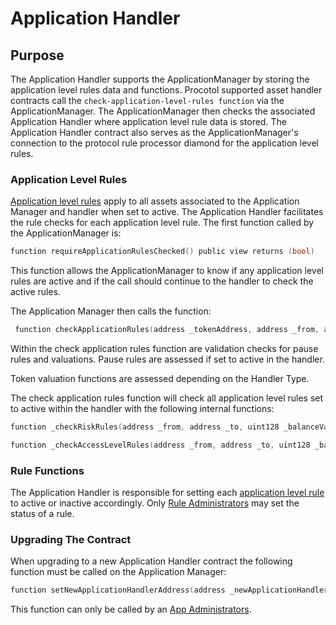 # Application Handler

## Purpose

The Application Handler supports the ApplicationManager by storing the application level rules data and functions. Procotol supported asset handler contracts call the `check-application-level-rules function` via the ApplicationManager. The ApplicationManager then checks the associated Application Handler where application level rule data is stored. The Application Handler contract also serves as the ApplicationManager's connection to the protocol rule processor diamond for the application level rules.


### Application Level Rules

[Application level rules](./APPLICATION-RULES-LIST.md) apply to all assets associated to the Application Manager and handler when set to active. The Application Handler facilitates the rule checks for each application level rule. The first function called by the ApplicationManager is: 

```c
function requireApplicationRulesChecked() public view returns (bool)
```
This function allows the ApplicationManager to know if any application level rules are active and if the call should continue to the handler to check the active rules. 

The Application Manager then calls the function: 
```c
 function checkApplicationRules(address _tokenAddress, address _from, address _to, uint256 _amount, uint16 _nftValuationLimit, uint256 _tokenId, ActionTypes _action, HandlerTypes _handlerType) external onlyOwner returns (bool)
```
Within the check application rules function are validation checks for pause rules and valuations. Pause rules are assessed if set to active in the handler. 

Token valuation functions are assessed depending on the Handler Type. 

The check application rules function will check all application level rules set to active within the handler with the following internal functions:

```c
function _checkRiskRules(address _from, address _to, uint128 _balanceValuation, uint128 _transferValuation) internal 
```

```c
function _checkAccessLevelRules(address _from, address _to, uint128 _balanceValuation, uint128 _transferValuation) internal
```

### Rule Functions 

The Application Handler is responsible for setting each [application level rule](./APPLICATION-RULES-LIST.md) to active or inactive accordingly. Only [Rule Administrators](../../../permissions/ADMIN-ROLES.md) may set the status of a rule.  

### Upgrading The Contract

When upgrading to a new Application Handler contract the following function must be called on the Application Manager:

```c
function setNewApplicationHandlerAddress(address _newApplicationHandler) external onlyRole(APP_ADMIN_ROLE)
```
This function can only be called by an [App Administrators](../../../permissions/ADMIN-ROLES.md).